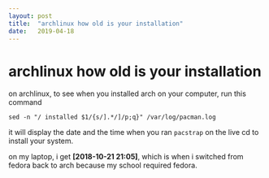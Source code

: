 ```yaml
---
layout: post
title:  "archlinux how old is your installation"
date:   2019-04-18
---
```


# archlinux how old is your installation

on archlinux, to see when you installed arch on your computer, run this command

`sed -n "/ installed $1/{s/].*/]/p;q}" /var/log/pacman.log`

it will display the date and the time when you ran `pacstrap` on the live cd to install your system.

on my laptop, i get **[2018-10-21 21:05]**, which is when i switched from fedora back to arch because my school required fedora.
